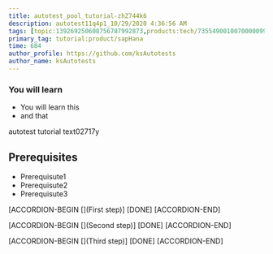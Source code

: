 ```yaml
---
title: autotest_pool_tutorial-zhZ744k6
description: autotest11q4p1_10/29/2020 4:36:56 AM
tags: [topic:139269250608756787992873,products:tech/73554900100700000996,tutorial:experience/advanced]
primary_tag: tutorial:product/sapHana
time: 684
author_profile: https://github.com/ksAutotests
author_name: ksAutotests
---
```

### You will learn
- You will learn this
- and that

autotest tutorial text02717y

## Prerequisites
- Prerequisute1
- Prerequisute2
- Prerequisute3

[ACCORDION-BEGIN [](First step)]
[DONE]
[ACCORDION-END]

[ACCORDION-BEGIN [](Second step)]
[DONE]
[ACCORDION-END]

[ACCORDION-BEGIN [](Third step)]
[DONE]
[ACCORDION-END]

